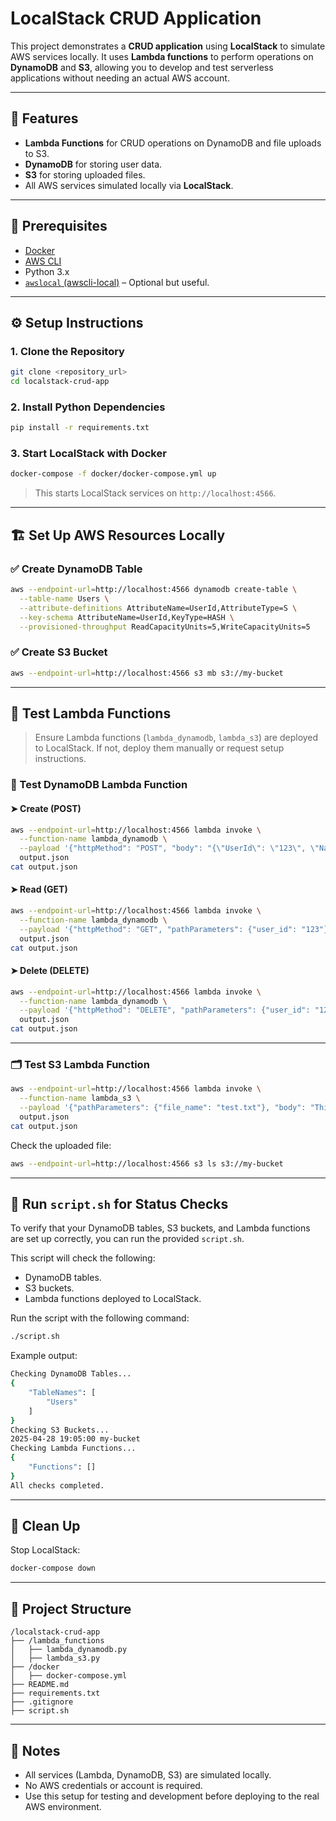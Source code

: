 # LocalStack CRUD Application

This project demonstrates a **CRUD application** using **LocalStack** to simulate AWS services locally. It uses **Lambda functions** to perform operations on **DynamoDB** and **S3**, allowing you to develop and test serverless applications without needing an actual AWS account.

---

## 🚀 Features

- **Lambda Functions** for CRUD operations on DynamoDB and file uploads to S3.
- **DynamoDB** for storing user data.
- **S3** for storing uploaded files.
- All AWS services simulated locally via **LocalStack**.

---

## 🧰 Prerequisites

- [Docker](https://www.docker.com/)
- [AWS CLI](https://aws.amazon.com/cli/)
- Python 3.x
- [`awslocal` (awscli-local)](https://github.com/localstack/awscli-local) – Optional but useful.

---

## ⚙️ Setup Instructions

### 1. Clone the Repository

```bash
git clone <repository_url>
cd localstack-crud-app
```

### 2. Install Python Dependencies

```bash
pip install -r requirements.txt
```

### 3. Start LocalStack with Docker

```bash
docker-compose -f docker/docker-compose.yml up
```

> This starts LocalStack services on `http://localhost:4566`.

---

## 🏗️ Set Up AWS Resources Locally

### ✅ Create DynamoDB Table

```bash
aws --endpoint-url=http://localhost:4566 dynamodb create-table \
  --table-name Users \
  --attribute-definitions AttributeName=UserId,AttributeType=S \
  --key-schema AttributeName=UserId,KeyType=HASH \
  --provisioned-throughput ReadCapacityUnits=5,WriteCapacityUnits=5
```

### ✅ Create S3 Bucket

```bash
aws --endpoint-url=http://localhost:4566 s3 mb s3://my-bucket
```

---

## 🧪 Test Lambda Functions

> Ensure Lambda functions (`lambda_dynamodb`, `lambda_s3`) are deployed to LocalStack. If not, deploy them manually or request setup instructions.

### 🔄 Test DynamoDB Lambda Function

#### ➤ Create (POST)

```bash
aws --endpoint-url=http://localhost:4566 lambda invoke \
  --function-name lambda_dynamodb \
  --payload '{"httpMethod": "POST", "body": "{\"UserId\": \"123\", \"Name\": \"John Doe\", \"Age\": 30}"}' \
  output.json
cat output.json
```

#### ➤ Read (GET)

```bash
aws --endpoint-url=http://localhost:4566 lambda invoke \
  --function-name lambda_dynamodb \
  --payload '{"httpMethod": "GET", "pathParameters": {"user_id": "123"}}' \
  output.json
cat output.json
```

#### ➤ Delete (DELETE)

```bash
aws --endpoint-url=http://localhost:4566 lambda invoke \
  --function-name lambda_dynamodb \
  --payload '{"httpMethod": "DELETE", "pathParameters": {"user_id": "123"}}' \
  output.json
cat output.json
```

---

### 🗂️ Test S3 Lambda Function

```bash
aws --endpoint-url=http://localhost:4566 lambda invoke \
  --function-name lambda_s3 \
  --payload '{"pathParameters": {"file_name": "test.txt"}, "body": "This is a test file."}' \
  output.json
cat output.json
```

Check the uploaded file:

```bash
aws --endpoint-url=http://localhost:4566 s3 ls s3://my-bucket
```

---

## 🧪 Run `script.sh` for Status Checks

To verify that your DynamoDB tables, S3 buckets, and Lambda functions are set up correctly, you can run the provided `script.sh`.

This script will check the following:

- DynamoDB tables.
- S3 buckets.
- Lambda functions deployed to LocalStack.

Run the script with the following command:

```bash
./script.sh
```

Example output:

```bash
Checking DynamoDB Tables...
{
    "TableNames": [
        "Users"
    ]
}
Checking S3 Buckets...
2025-04-28 19:05:00 my-bucket
Checking Lambda Functions...
{
    "Functions": []
}
All checks completed.
```

---

## 🧹 Clean Up

Stop LocalStack:

```bash
docker-compose down
```

---

## 📁 Project Structure

```
/localstack-crud-app
├── /lambda_functions
│   ├── lambda_dynamodb.py
│   ├── lambda_s3.py
├── /docker
│   ├── docker-compose.yml
├── README.md
├── requirements.txt
├── .gitignore
├── script.sh   
```

---

## 📌 Notes

- All services (Lambda, DynamoDB, S3) are simulated locally.
- No AWS credentials or account is required.
- Use this setup for testing and development before deploying to the real AWS environment.
